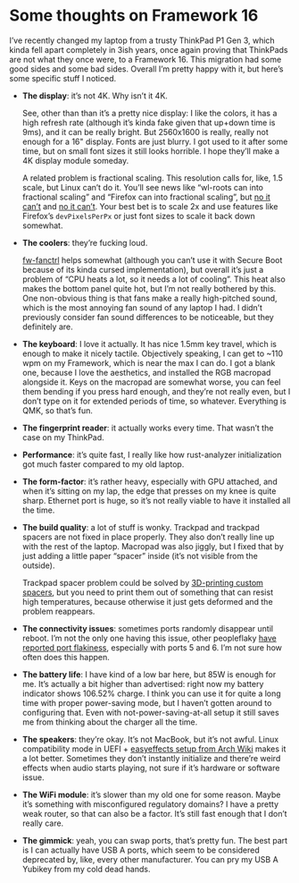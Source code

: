 # Some thoughts on Framework 16

I’ve recently changed my laptop from a trusty ThinkPad P1 Gen 3, which kinda fell apart completely in 3ish years,
once again proving that ThinkPads are not what they once were, to a Framework 16. This migration had some good sides
and some bad sides. Overall I’m pretty happy with it, but here’s some specific stuff I noticed.

* **The display**: it’s not 4K. Why isn’t it 4K.

  See, other than than it’s a pretty nice display: I like the colors, it has a high refresh rate
  (although it’s kinda fake given that up+down time is 9ms), and it can be really bright.
  But 2560x1600 is really, really not enough for a 16" display. Fonts are just blurry. I got used
  to it after some time, but on small font sizes it still looks horrible. I hope they’ll make a 4K
  display module someday.

  A related problem is fractional scaling. This resolution calls for, like, 1.5 scale, but Linux can’t do it.
  You’ll see news like “wl-roots can into fractional scaling” and “Firefox can into fractional scaling”,
  but [no it can’t][sway] and [no it can’t][firefox]. Your best bet is to scale 2x and use features like Firefox’s
  `devPixelsPerPx` or just font sizes to scale it back down somewhat.

  [sway]: https://github.com/swaywm/sway/issues/8117
  [firefox]: https://bugzilla.mozilla.org/show_bug.cgi?id=1849109

* **The coolers**: they’re fucking loud.

  [fw-fanctrl] helps somewhat (although you can’t use it with Secure Boot because of its kinda
  cursed implementation), but overall it’s just a problem of “CPU heats a lot, so it needs a lot
  of cooling”. This heat also makes the bottom panel quite hot, but I’m not really bothered by this.
  One non-obvious thing is that fans make a really high-pitched sound, which is the most annoying
  fan sound of any laptop I had. I didn’t previously consider fan sound differences to be noticeable,
  but they definitely are.

  [fw-fanctrl]: https://github.com/TamtamHero/fw-fanctrl/

* **The keyboard**: I love it actually. It has nice 1.5mm key travel, which is enough to make it nicely
  tactile. Objectively speaking, I can get to ~110 wpm on my Framework, which is near the max I can do.
  I got a blank one, because I love the aesthetics, and installed the RGB macropad alongside it.
  Keys on the macropad are somewhat worse, you can feel them bending if you press hard enough, and they’re
  not really even, but I don’t type on it for extended periods of time, so whatever. Everything is QMK,
  so that’s fun.

* **The fingerprint reader**: it actually works every time. That wasn’t the case on my ThinkPad.

* **Performance**: it’s quite fast, I really like how rust-analyzer initialization got much
  faster compared to my old laptop.

* **The form-factor**: it’s rather heavy, especially with GPU attached, and when it’s sitting on my lap,
  the edge that presses on my knee is quite sharp. Ethernet port is huge, so it’s not really viable to
  have it installed all the time.

* **The build quality**: a lot of stuff is wonky. Trackpad and trackpad spacers are not fixed in place
  properly. They also don’t really line up with the rest of the laptop. Macropad was also jiggly, but
  I fixed that by just adding a little paper “spacer” inside (it’s not visible from the outside). 
  
  Trackpad spacer problem could be solved by [3D-printing custom spacers][spacers], but you need to
  print them out of something that can resist high temperatures, because otherwise it just gets deformed
  and the problem reappears.

  [spacers]: https://www.printables.com/model/804797-framework-laptop-16-trackpad-spacer

* **The connectivity issues**: sometimes ports randomly disappear until reboot. I’m not the only one having this issue,
  other peopleflaky [have reported port flakiness][flaky], especially with ports 5 and 6. I’m not sure how
  often does this happen.

  [flaky]: https://community.frame.work/t/some-expansion-ports-are-flaky/55249

* **The battery life**: I have kind of a low bar here, but 85W is enough for me. It’s actually a bit
  higher than advertised: right now my battery indicator shows 106.52% charge. I think you can use it
  for quite a long time with proper power-saving mode, but I haven’t gotten around to configuring that.
  Even with not-power-saving-at-all setup it still saves me from thinking about the charger all the time.

* **The speakers**: they’re okay. It’s not MacBook, but it’s not awful. Linux compatibility mode in UEFI +
  [easyeffects setup from Arch Wiki][easyeffects] makes it a lot better.
  Sometimes they don’t instantly initialize and there’re weird effects when audio starts playing, not sure if it’s hardware or software issue.

  [easyeffects]: https://wiki.archlinux.org/title/Framework_Laptop_16#Easy_Effects

* **The WiFi module**: it’s slower than my old one for some reason. Maybe it’s something with misconfigured
  regulatory domains? I have a pretty weak router, so that can also be a factor. It’s still fast enough that
  I don’t really care.

* **The gimmick**: yeah, you can swap ports, that’s pretty fun. The best part is I can actually have USB A
  ports, which seem to be considered deprecated by, like, every other manufacturer. You can pry my USB A
  Yubikey from my cold dead hands.

